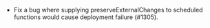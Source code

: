- Fix a bug where supplying preserveExternalChanges to scheduled functions would cause deployment failure (#1305).
